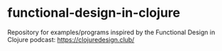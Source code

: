 # functional-design-in-clojure

Repository for examples/programs inspired by the Functional Design in Clojure podcast: https://clojuredesign.club/
